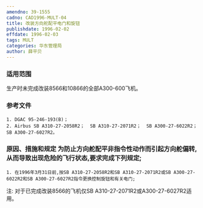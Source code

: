 ```yaml
---
amendno: 39-1555
cadno: CAD1996-MULT-04
title: 改装方向舵配平电门和旋钮
publishdate: 1996-02-02
effdate: 1996-02-03
tags: MULT
categories: 华东管理局
author: 薛平贝
---
```


### 适用范围 
生产时未完成改装8566和10866的全部A300-600飞机。

### 参考文件
    1. DGAC 95-246-193(B)；
    2. Airbus SB A310-27-2058R2；  SB A310-27-2071R2；  SB A300-27-6022R2；  SB A300-27-6027R2。


### 原因、措施和规定     为防止方向舵配平非指令性动作而引起方向舵偏转,从而导致出现危险的飞行状态,要求完成下列规定; 
    1. 在1996年3月31日前,按SB A310-27-2058R2和SB A310-27-2071R2或SB A300-27-6022R2和SB A300-27-6027R2指令更换控制旋钮和有关电门; 
注: 对于已完成改装8566的飞机仅SB A310-27-2071R2或A300-27-6027R2适用。
